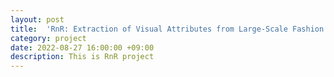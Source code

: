 ```yaml
---
layout: post
title:  'RnR: Extraction of Visual Attributes from Large-Scale Fashion Dataset'
category: project
date: 2022-08-27 16:00:00 +09:00
description: This is RnR project
---
```

